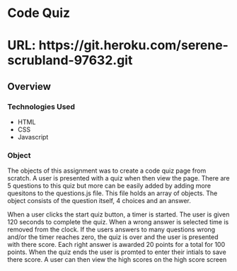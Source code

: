 <H1>Code Quiz<h1>
<p>URL: https://git.heroku.com/serene-scrubland-97632.git</p>
<h2>Overview</h2>
<h3>Technologies Used</h3>
<ul>
	<li>HTML</li> 
	<li>CSS</li>
	<li>Javascript</li> 
</ul> 
<h3>Object</h3> 
<p>The objects of this assignment was to create a code quiz page from scratch. A user is presented with a quiz when then view the page. There are 5 questions to this quiz but more 
can be easily added by adding more quesitons to the questions.js file. This file holds an array of objects. The object consists of the question itself, 4 choices and an answer.</p

<p>When a user clicks the start quiz button, a timer is started. The user is given 120 seconds to complete the quiz. When a wrong answer is selected time is removed from the clock. If 
the users answers to many questions wrong and/or the timer reaches zero, the quiz is over and the user is presented with there score. Each right answer is awarded 20 points for a total 
for 100 points. When the quiz ends the user is promted to enter their intials to save there score. A user can then view the high scores on the high score screen</p>

